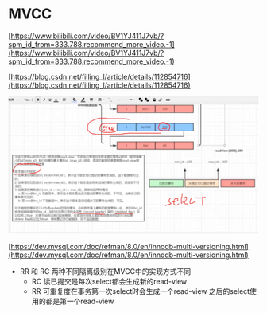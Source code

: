 # MVCC

[https://www.bilibili.com/video/BV1YJ411J7vb/?spm_id_from=333.788.recommend_more_video.-1](https://www.bilibili.com/video/BV1YJ411J7vb/?spm_id_from=333.788.recommend_more_video.-1)


[https://blog.csdn.net/filling_l/article/details/112854716](https://blog.csdn.net/filling_l/article/details/112854716)

![](../images/MVCC.png)

[https://dev.mysql.com/doc/refman/8.0/en/innodb-multi-versioning.html](https://dev.mysql.com/doc/refman/8.0/en/innodb-multi-versioning.html)

+ RR 和 RC 两种不同隔离级别在MVCC中的实现方式不同
    + RC 读已提交是每次select都会生成新的read-view
    + RR 可重复度在事务第一次select时会生成一个read-view 之后的select使用的都是第一个read-view